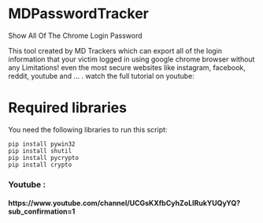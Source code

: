 # MDPasswordTracker
Show All Of The Chrome Login Password

This tool created by MD Trackers which can export all of the login information 
that your victim logged in using google chrome browser without any Limitations!
even the most secure websites like instagram, facebook, reddit, youtube and ... .
watch the full tutorial on youtube:

# Required libraries

You need the following libraries to run this script:

``` batch
pip install pywin32
pip install shutil
pip install pycrypto
pip install crypto
 ```
<h3> Youtube : </h3><h4> https://www.youtube.com/channel/UCGsKXfbCyhZoLIRukYUQyYQ?sub_confirmation=1 <h4>
